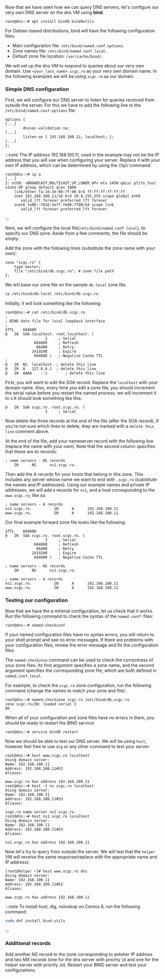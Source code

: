 Now that we have seen how we can query DNS servers, let's configure our very own DNS server on the dns VM using **bind**.

```
root@dns:~# apt install bind9 bind9utils
```

For Debian-based distributions, bind will have the following configuration files:
  * Main configuration file: `/etc/bind/named.conf.options`.
  * Zone names file: `/etc/bind/named.conf.local`.
  * Default zone file location: `/var/cache/bind/`.

We will set up the dns VM to respond to queries about our very own domain.
Use `<your_last_name>.scgc.ro` as your very own domain name.
In the following examples we will be using `scgc.ro` as our domain.

### Simple DNS configuration

First, we will configure our DNS server to listen for queries received from outside the server.
For this we have to add the following line to the `/etc/bind/named.conf.options` file:
```
options {
[...]
        dnssec-validation no;
[...]
        listen-on { 192.168.100.11; localhost; };
[...]
};
```

:::note
The IP address 192.168.100.11, used in the example may not be the IP address that you will use when configuring your server.
Replace it with your own IP address, which can be determined by using the //ip// command:
```
root@dns:~# ip a
[...]
2: eth0: <BROADCAST,MULTICAST,UP,LOWER_UP> mtu 1450 qdisc pfifo_fast state UP group default qlen 1000
    link/ether fa:16:3e:00:7f:98 brd ff:ff:ff:ff:ff:ff
    inet 192.168.100.11/16 brd 10.9.255.255 scope global eth0
       valid_lft forever preferred_lft forever
    inet6 fe80::f816:3eff:fe00:7f98/64 scope link
       valid_lft forever preferred_lft forever
```
:::

Next, we will configure the local file(`/etc/bind/named.conf.local`), to specify our DNS zone.
Aside from a few comments, the file should be empty.

Add the zone with the following lines (substitute the zone name with your own):
```
zone "scgc.ro" {
	type master;
	file "/etc/bind/db.scgc.ro"; # zone file path
};
```

We will base our zone file on the sample `db.local` zone file.
```bash
cp /etc/bind/db.local /etc/bind/db.scgc.ro
```

Initially, it will look something like the following:

```
root@dns:~# cat /etc/bind/db.scgc.ro
;
; BIND data file for local loopback interface
;
$TTL	604800
@	IN	SOA	localhost. root.localhost. (
			      2		; Serial
			 604800		; Refresh
			  86400		; Retry
			2419200		; Expire
			 604800 )	; Negative Cache TTL
;
@	IN	NS	localhost. ; delete this line
@	IN	A	127.0.0.1  ; delete this line
@ 	IN	AAAA	::1        ; delete this line
```

First, you will want to edit the SOA record.
Replace the `localhost` with your domain name.
Also, every time you edit a zone file, you should increment the serial value before you restart the named process; we will increment it to `3`.It should look something like this:

```
@	IN	SOA	scgc.ro. root.scgc.ro. (
			      3		; Serial
```

Now delete the three records at the end of the file (after the SOA record).
If you're not sure which lines to delete, they are marked with a `delete this line` comment above.

At the end of the file, add your nameserver record with the following line (replace the name with your own).
Note that the second column specifies that these are `NS` records:
```
; name servers - NS records
    IN      NS      ns1.scgc.ro.
```

Then add the A records for your hosts that belong in this zone.
This includes any server whose name we want to end with `.scgc.ro`
(substitute the names and IP addresses).
Using our example names and private IP addresses, we will add `A` records for `ns1`,
and a host corresponding to the `www.scgc.ro`, like so:
```
; name servers - A records
ns1.scgc.ro.          IN      A      192.168.100.11
www.scgc.ro.          IN      A      192.168.100.11
```

Our final example forward zone file looks like the following:
```
$TTL	604800
@	IN	SOA	scgc.ro. root.scgc.ro. (
			      3		; Serial
			 604800		; Refresh
			  86400		; Retry
			2419200		; Expire
			 604800 )	; Negative Cache TTL

; name servers - NS records
    IN      NS      ns1.scgc.ro.

; name servers - A records
ns1.scgc.ro.          IN      A      192.168.100.11
www.scgc.ro.          IN      A      192.168.100.11
```

### Testing our configuration

Now that we have the a minimal configuration, let us check that it works.
Run the following command to check the syntax of the `named.conf*` files:
```
root@dns:~# named-checkconf
```

If your named configuration files have no syntax errors, you will return to your shell prompt and see no error messages.
If there are problems with your configuration files, review the error message and fix the configuration files.

The `named-checkzone` command can be used to check the correctness of your zone files.
Its first argument specifies a zone name, and the second argument specifies the
corresponding zone file, which are both defined in `named.conf.local`.

For example, to check the `scgc.ro` zone configuration, run the following command (change the names to match your zone and file):
```
root@dns:~# named-checkzone scgc.ro /etc/bind/db.scgc.ro
zone scgc.ro/IN: loaded serial 3
OK
```

When all of your configuration and zone files have no errors in them, you should be ready to restart the BIND service:
```
root@dns:~# service bind9 restart
```

Now we should be able to test our DNS server.
We will be using `host`, however feel free to use `dig` or any other command to test your server:
```
root@dns:~# host www.scgc.ro localhost
Using domain server:
Name: 192.168.100.11
Address: 192.168.100.11#53
Aliases:

www.scgc.ro has address 192.168.100.11
root@dns:~# host -t ns scgc.ro localhost
Using domain server:
Name: 192.168.100.11
Address: 192.168.100.11#53
Aliases:

scgc.ro name server ns1.scgc.ro.
root@dns:~# host ns1.scgc.ro localhost
Using domain server:
Name: 192.168.100.11
Address: 192.168.100.11#53
Aliases:

ns1.scgc.ro has address 192.168.100.11
```

Now let's try to query from outside the server.
We will test that the `helper` VM will receive the same response(replace with the appropriate name and IP address):
```
[root@helper ~]# host www.scgc.ro dns
Using domain server:
Name: 192.168.100.11
Address: 192.168.100.11#53
Aliases:

www.scgc.ro has address 192.168.100.11
```

:::note
To install host, dig, nslookup on Centos 8, run the following command:
```bash
sudo dnf install bind-utils
```

:::

### Additional records

Add another NS record to the zone corresponding to antoher IP address and two MX records
(one for the dns server with priority `10` and one for the helper server with priority `20`).
Restart your BIND server and test your configurations.



